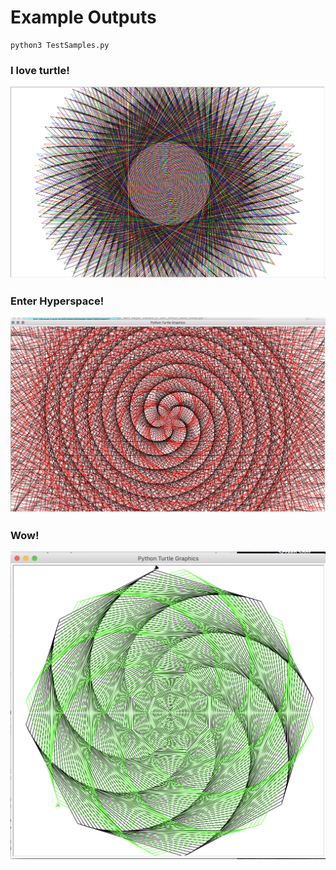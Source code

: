 # Example Outputs
```
python3 TestSamples.py
```
### I love turtle!
![](spiral1.png)
### Enter Hyperspace!
![](spiral2.png)
### Wow!
![](spiral3.png)
